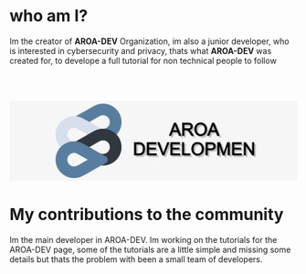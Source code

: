 # who am I?

Im the creator of **AROA-DEV** Organization, im also a junior developer, who is interested in cybersecurity and privacy, thats what **AROA-DEV** was created for, to develope a full tutorial for non technical people to follow 



<br>
<br>

![banner](https://github.com/AROA-DEV/.github/raw/main/profile/images/banner.png)
# My contributions to the community

Im the main developer in AROA-DEV. Im working on the tutorials for the AROA-DEV page, some of the tutorials are a little simple and missing some details but thats the problem with been a small team of developers.
